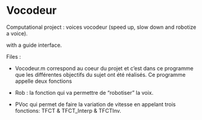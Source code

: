 # Vocodeur
Computational project : voices vocodeur (speed up, slow down and robotize a voice).

with a guide interface.

Files : 

-  Vocodeur.m correspond au coeur du projet et c’est dans ce programme que les différentes objectifs du sujet ont été réalisés. Ce programme appelle deux fonctions 

- Rob : la fonction qui va permettre de “robotiser” la voix.

- PVoc qui permet de faire la variation de vitesse en appelant trois fonctions: TFCT & TFCT_Interp & TFCTInv.
